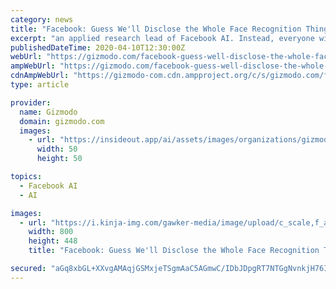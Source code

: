 ```yaml
---
category: news
title: "Facebook: Guess We'll Disclose the Whole Face Recognition Thing (Since We Have To)"
excerpt: "an applied research lead of Facebook AI. Instead, everyone will now have the face recognition setting that the company initially rolled out to some users in 2017, and which the company has claimed ..."
publishedDateTime: 2020-04-10T12:30:00Z
webUrl: "https://gizmodo.com/facebook-guess-well-disclose-the-whole-face-recognitio-1837850800"
ampWebUrl: "https://gizmodo.com/facebook-guess-well-disclose-the-whole-face-recognitio-1837850800/amp"
cdnAmpWebUrl: "https://gizmodo-com.cdn.ampproject.org/c/s/gizmodo.com/facebook-guess-well-disclose-the-whole-face-recognitio-1837850800/amp"
type: article

provider:
  name: Gizmodo
  domain: gizmodo.com
  images:
    - url: "https://insideout.app/ai/assets/images/organizations/gizmodo.com-50x50.jpg"
      width: 50
      height: 50

topics:
  - Facebook AI
  - AI

images:
  - url: "https://i.kinja-img.com/gawker-media/image/upload/c_scale,f_auto,fl_progressive,pg_1,q_80,w_800/culuy8aqdwfivc2vvfsb.jpg"
    width: 800
    height: 448
    title: "Facebook: Guess We'll Disclose the Whole Face Recognition Thing (Since We Have To)"

secured: "aGq8xbGL+XXvgAMAqjGSMxjeTSgmAaC5AGmwC/IDbJDpgRT7NTGgNvnkjH76IeIdGnqkzwAGHUSA/6asylxUL/uug0tLyh+v1bUwXPt2ewaopbSh0zI8nPWeSlJFWHx/uyliuSUcsulj1NVv9jw3/R/5rKa/mdqoaYvgIwlCc6GlpgYzpr1MefbH05HlVC8Bx0UFslZrVdkvgxVKkpwu32Q/joWAHiDao2toTnrqvsg5wpdGcWGZmXrPbhc0lh5Q9QhhVLgDowCa+2fK7CGgcsQWLgXPUTyA9go55DypVmmNBBuUac7AKBIpZHnGTNar;8dToA9hS5JSSyfr44fDoZQ=="
---
```


